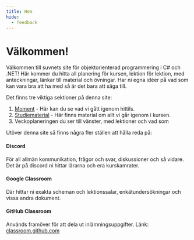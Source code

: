 ```yaml
---
title: Hem
hide:
  - feedback
---
```


# Välkommen!

Välkommen till suvnets site för objektorienterad programmering i C# och .NET!
Här kommer du hitta all planering för kursen, lektion för lektion, med anteckningar, länkar till material och övningar. Har ni egna idéer på vad som kan vara bra att ha med så är det bara att säga till. 

Det finns tre viktiga sektioner på denna site:

1. [Moment](moment.md) - Här kan du se vad vi gått igenom hittils.
2. [Studiematerial](material) - Här finns material om allt vi går igenom i kursen.
3. Veckoplaneringen du ser till vänster, med lektioner och vad som 


Utöver denna site så finns några fler ställen att hålla reda på:

#### Discord
För all allmän kommunikation, frågor och svar, diskussioner och så vidare. Det är på discord ni hittar lärarna och era kurskamrater.

#### Google Classroom
Där hittar ni exakta scheman och lektionssalar, enkätundersökningar och vissa andra dokument.

#### GitHub Classroom 
Används framöver för att dela ut inlämningsuppgifter.
Länk: [classroom.github.com](https://classroom.github.com/)

